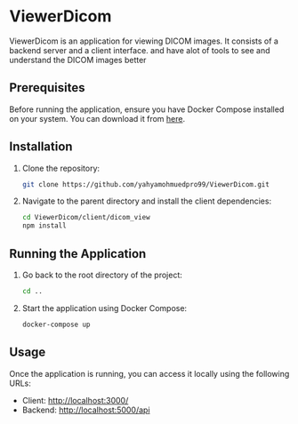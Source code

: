 # ViewerDicom

ViewerDicom is an application for viewing DICOM images. It consists of a backend server and a client interface.
and have alot of tools to see and understand the DICOM images better 

## Prerequisites
Before running the application, ensure you have Docker Compose installed on your system. You can download it from [here](https://docs.docker.com/compose/install/).

## Installation
1. Clone the repository:
    ```bash
    git clone https://github.com/yahyamohmuedpro99/ViewerDicom.git
    ```

2. Navigate to the parent directory and install the client dependencies:
    ```bash
    cd ViewerDicom/client/dicom_view
    npm install
    ```

## Running the Application
1. Go back to the root directory of the project:
    ```bash
    cd ..
    ```

2. Start the application using Docker Compose:
    ```bash
    docker-compose up
    ```

## Usage
Once the application is running, you can access it locally using the following URLs:
- Client: [http://localhost:3000/](http://localhost:3000/)
- Backend: [http://localhost:5000/api](http://localhost:5000/api)

